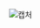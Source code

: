 ![캡처](https://github.com/GarbageCode1984/Latte_Talk/assets/75023330/32082368-b8b2-4bd8-9373-5a1f7c7106cd)
